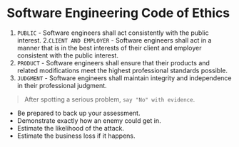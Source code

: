 # Software Engineering Code of Ethics

1. `PUBLIC` - Software engineers shall act consistently with the public interest.
2.`CLIENT AND EMPLOYER` - Software engineers shall act in a manner that is in the best interests of their client and employer consistent with the public interest.
3. `PRODUCT` - Software engineers shall ensure that their products and related modifications meet the highest professional standards possible.
4. `JUDGMENT` - Software engineers shall maintain integrity and independence in their professional judgment.

> After spotting a serious problem, `say "No" with evidence`.
* Be prepared to back up your assessment.
* Demonstrate exactly how an enemy could get in.
* Estimate the likelihood of the attack.
* Estimate the business loss if it happens.